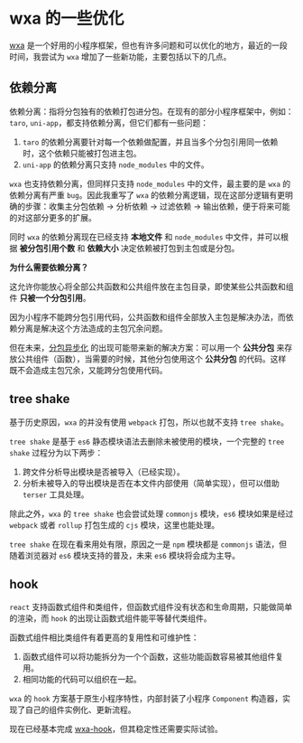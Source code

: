 # wxa 的一些优化

[wxa](https://webank.gitee.io/wxa/) 是一个好用的小程序框架，但也有许多问题和可以优化的地方，最近的一段时间，我尝试为 `wxa` 增加了一些新功能，主要包括以下的几点。

## 依赖分离

依赖分离：指将分包独有的依赖打包进分包。在现有的部分小程序框架中，例如：`taro`, `uni-app`，都支持依赖分离，但它们都有一些问题：

1. `taro` 的依赖分离要针对每一个依赖做配置，并且当多个分包引用同一依赖时，这个依赖只能被打包进主包。
2. `uni-app` 的依赖分离只支持 `node_modules` 中的文件。

`wxa` 也支持依赖分离，但同样只支持 `node_modules` 中的文件，最主要的是 `wxa` 的依赖分离有严重 `bug`。因此我重写了 `wxa` 的依赖分离逻辑，现在这部分逻辑有更明确的步骤：收集主分包依赖 -> 分析依赖 -> 过滤依赖 -> 输出依赖，便于将来可能的对这部分更多的扩展。

同时 `wxa` 的依赖分离现在已经支持 **本地文件** 和 `node_modules` 中文件，并可以根据 **被分包引用个数** 和 **依赖大小** 决定依赖被打包到主包或是分包。

**为什么需要依赖分离？**

这允许你能放心将全部公共函数和公共组件放在主包目录，即使某些公共函数和组件 **只被一个分包引用**。

因为小程序不能跨分包引用代码，公共函数和组件全部放入主包是解决办法，而依赖分离是解决这个方法造成的主包冗余问题。

但在未来，[分包异步化](https://developers.weixin.qq.com/miniprogram/dev/framework/subpackages/async.html) 的出现可能带来新的解决方案：可以用一个 **公共分包** 来存放公共组件（函数），当需要的时候，其他分包使用这个 **公共分包** 的代码。这样既不会造成主包冗余，又能跨分包使用代码。

## tree shake

基于历史原因，`wxa` 的并没有使用 `webpack` 打包，所以也就不支持 `tree shake`。

`tree shake` 是基于 `es6` 静态模块语法去删除未被使用的模块，一个完整的 `tree shake` 过程分为以下两步：

1. 跨文件分析导出模块是否被导入（已经实现）。
2. 分析未被导入的导出模块是否在本文件内部使用（简单实现），但可以借助 `terser` 工具处理。

除此之外，`wxa` 的 `tree shake` 也会尝试处理 `commonjs` 模块，`es6` 模块如果是经过 `webpack` 或者 `rollup` 打包生成的 `cjs` 模块，这里也能处理。

`tree shake` 在现在看来用处有限，原因之一是 `npm` 模块都是 `commonjs` 语法，但随着浏览器对 `es6` 模块支持的普及，未来 `es6` 模块将会成为主导。

## hook

`react` 支持函数式组件和类组件，但函数式组件没有状态和生命周期，只能做简单的渲染，而 `hook` 的出现让函数式组件能平等替代类组件。

函数式组件相比类组件有着更高的复用性和可维护性：

1. 函数式组件可以将功能拆分为一个个函数，这些功能函数容易被其他组件复用。
2. 相同功能的代码可以组织在一起。

`wxa` 的 `hook` 方案基于原生小程序特性，内部封装了小程序 `Component` 构造器，实现了自己的组件实例化、更新流程。

现在已经基本完成 [wxa-hook](http://git.weoa.com/mumblefe/wxa-hook/tree/dev-v3)，但其稳定性还需要实际试验。
